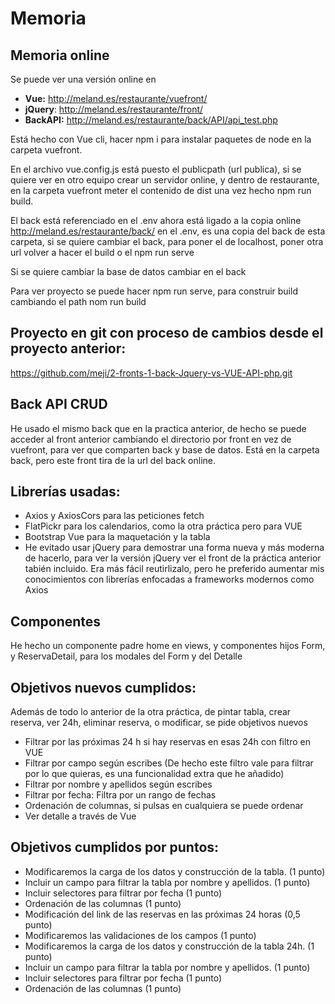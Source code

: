 # Memoria
## Memoria online
Se puede ver una versión online en 
* **Vue:** http://meland.es/restaurante/vuefront/
* **jQuery**: http://meland.es/restaurante/front/
* **BackAPI:** http://meland.es/restaurante/back/API/api_test.php

Está hecho con Vue cli, hacer npm i para instalar paquetes de node en la carpeta vuefront. 

En el archivo vue.config.js está puesto el publicpath (url publica), si se quiere ver en otro equipo crear un servidor online, y dentro de restaurante, en la carpeta vuefront meter el contenido de dist una vez hecho npm run build.

El back está referenciado en el .env ahora está ligado a la copia online http://meland.es/restaurante/back/ en el .env, es una copia del back de esta carpeta, si se quiere cambiar el back, para poner el de localhost, poner otra url volver a hacer el build o el npm run serve

Si se quiere cambiar la base de datos cambiar en el back

Para ver proyecto se puede hacer npm run serve, para construir build cambiando el path nom run build

## Proyecto en git con proceso de cambios desde el proyecto anterior:
https://github.com/meji/2-fronts-1-back-Jquery-vs-VUE-API-php.git

## Back API CRUD
He usado el mismo back que en la practica anterior, de hecho se puede acceder al front anterior cambiando el directorio por front en vez de vuefront, para ver que comparten back y base de datos. Está en la carpeta back, pero este front tira de la url del back online.

## Librerías usadas:
* Axios y AxiosCors para las peticiones fetch
* FlatPickr para los calendarios, como la otra práctica pero para VUE
* Bootstrap Vue para la maquetación y la tabla
* He evitado usar jQuery para demostrar una forma nueva y más moderna de hacerlo, para ver la versión jQuery ver el front de la práctica anterior tabién incluido. Era más fácil reutirlizalo, pero he preferido aumentar mis conocimientos con librerías enfocadas a frameworks modernos como Axios

## Componentes
He hecho un componente padre home en views, y componentes hijos Form, y ReservaDetail, para los modales del Form y del Detalle

## Objetivos nuevos cumplidos:
Además de todo lo anterior de la otra práctica, de pintar tabla, crear reserva, ver 24h, eliminar reserva, o modificar,  se pide objetivos nuevos
 * Filtrar por las próximas 24 h si hay reservas en esas 24h con filtro en VUE
 * Filtrar por campo según escribes (De hecho este filtro vale para filtrar por lo que quieras, es una funcionalidad extra que he añadido)
 * Filtrar por nombre y apellidos según escribes
 * Filtrar por fecha: Filtra por un rango de fechas
 * Ordenación de columnas, si pulsas en cualquiera se puede ordenar
 * Ver detalle a través de Vue
 
## Objetivos cumplidos por puntos:
* Modificaremos la carga de los datos y construcción de la tabla. (1 punto)
* Incluir un campo para filtrar la tabla por nombre y apellidos. (1 punto)
* Incluir selectores para filtrar por fecha (1 punto)
* Ordenación de las columnas (1 punto)
* Modificación del link de las reservas en las próximas 24 horas (0,5 punto)
* Modificaremos las validaciones de los campos (1 punto)
* Modificaremos la carga de los datos y construcción de la tabla 24h. (1 punto)
* Incluir un campo para filtrar la tabla por nombre y apellidos. (1 punto)
* Incluir selectores para filtrar por fecha (1 punto)
* Ordenación de las columnas (1 punto)